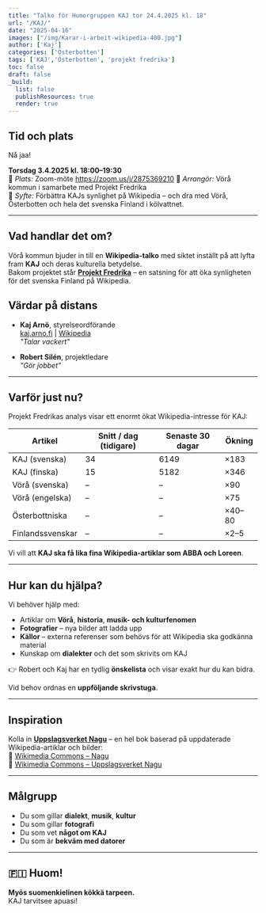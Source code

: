 ```yaml
---
title: "Talko för Humorgruppen KAJ tor 24.4.2025 kl. 18"
url: "/KAJ/"
date: "2025-04-16"
images: ["/img/Karar-i-arbeit-wikipedia-400.jpg"]
author: ['Kaj']
categories: ['Österbotten']
tags: ['KAJ','Österbotten', 'projekt fredrika']
toc: false
draft: false
_build:
  list: false
  publishResources: true
  render: true
---
```


## Tid och plats

Nå jaa!

**Torsdag 3.4.2025 kl. 18:00–19:30**  
📍 *Plats:* Zoom-möte <https://zoom.us/j/2875369210>
📡 *Arrangör:* Vörå kommun i samarbete med Projekt Fredrika  
🎯 *Syfte:* Förbättra KAJs synlighet på Wikipedia – och dra med Vörå, Österbotten och hela det svenska Finland i kölvattnet.

---

## Vad handlar det om?

Vörå kommun bjuder in till en **Wikipedia-talko** med siktet inställt på att lyfta fram **KAJ** och deras kulturella betydelse.  
Bakom projektet står [**Projekt Fredrika**](https://projektfredrika.org) – en satsning för att öka synligheten för det svenska Finland på Wikipedia.

## Värdar på distans

- **Kaj Arnö**, styrelseordförande  
  [kaj.arno.fi](https://kaj.arno.fi) | [Wikipedia](https://sv.wikipedia.org/wiki/Kaj_Arnö)  
  _"Talar vackert"_

- **Robert Silén**, projektledare  
  _"Gör jobbet"_

---

## Varför just nu?

Projekt Fredrikas analys visar ett enormt ökat Wikipedia-intresse för KAJ:

| Artikel             | Snitt / dag (tidigare) | Senaste 30 dagar | Ökning |
|---------------------|------------------------|------------------|--------|
| KAJ (svenska)       | 34                     | 6149             | ×183   |
| KAJ (finska)        | 15                     | 5182             | ×346   |
| Vörå (svenska)      | –                      | –                | ×90    |
| Vörå (engelska)     | –                      | –                | ×75    |
| Österbottniska      | –                      | –                | ×40–80 |
| Finlandssvenskar    | –                      | –                | ×2–5   |

Vi vill att **KAJ ska få lika fina Wikipedia-artiklar som ABBA och Loreen**.

---

## Hur kan du hjälpa?

Vi behöver hjälp med:

- Artiklar om **Vörå**, **historia**, **musik- och kulturfenomen**
- **Fotografier** – nya bilder att ladda upp
- **Källor** – externa referenser som behövs för att Wikipedia ska godkänna material
- Kunskap om **dialekter** och det som skrivits om KAJ

👉 Robert och Kaj har en tydlig **önskelista** och visar exakt hur du kan bidra.

Vid behov ordnas en **uppföljande skrivstuga**.

---

## Inspiration

Kolla in [**Uppslagsverket Nagu**](https://projektfredrika.fi/uppslagsverket-nagu/) – en hel bok baserad på uppdaterade Wikipedia-artiklar och bilder:  
📸 [Wikimedia Commons – Nagu](https://commons.wikimedia.org/wiki/Category:Nagu)  
📸 [Wikimedia Commons – Uppslagsverket Nagu](https://commons.wikimedia.org/wiki/Category:Uppslagsverket_Nagu)

---

## Målgrupp

- Du som gillar **dialekt**, **musik**, **kultur**  
- Du som gillar **fotografi**  
- Du som vet **något om KAJ**  
- Du som är **bekväm med datorer**

---

## 🇫🇮 Huom!

**Myös suomenkielinen kökkä tarpeen.**  
KAJ tarvitsee apuasi!